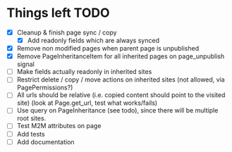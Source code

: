 Things left TODO
================

 - [x] Cleanup & finish page sync / copy
   - [x] Add readonly fields which are always synced
 - [x] Remove non modified pages when parent page is unpublished
 - [x] Remove PageInheritanceItem for all inherited pages on page_unpublish signal
 - [ ] Make fields actually readonly in inherited sites
 - [ ] Restrict delete / copy / move actions on inherited sites (not allowed, via PagePermissions?)
 - [ ] All urls should be relative (i.e. copied content should point to the visited site) (look at Page.get_url, test what works/fails)
 - [ ] Use query on PageInheritance (see todo), since there will be multiple root sites.
 - [ ] Test M2M attributes on page
 - [ ] Add tests
 - [ ] Add documentation
